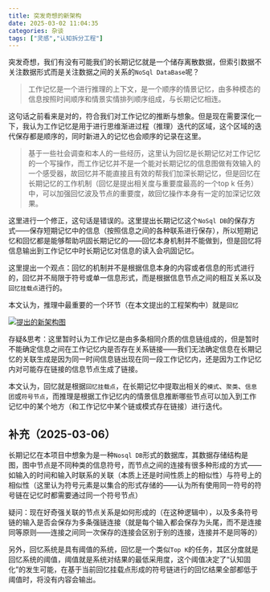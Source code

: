 ```yaml
---
title: 突发奇想的新架构
date: 2025-03-02 11:04:35
categories: 杂谈
tags: ["灵感","认知拆分工程"]
---
```


突发奇想，我们有没有可能我们的长期记忆就是一个储存离散数据，但索引数据不关注数据形式而是关注数据之间的关系的`NoSql DataBase`呢？

>工作记忆是一个进行推理的上下文，是一个顺序的情景记忆，由多种模态的信息按照时间顺序和情景实情排列顺序组成，与长期记忆相连。
>
>[](关于脑内记忆部分的工程拆分随笔)

这句话之前看来是对的，符合我们对工作记忆的推断与想象。但是现在需要深化一下，我认为工作记忆是用于进行思维渐进过程（推理）迭代的区域，这个区域的迭代保存都是顺序的，同时新进入的记忆也会顺序的记录在这里。

>基于一些社会调查和本人的一些经历，这里认为回忆是长期记忆对工作记忆的一个写操作，而工作记忆并不是一个能对长期记忆的信息图做有效输入的一个感受器，故回忆并不能直接且有效的帮我们加深长期记忆，但是回忆在长期记忆的工作机制（回忆是提出相关度与重要度最高的一个top k 任务）中，可以加强回忆波及节点的重要度，故回忆操作本身有一定的加深记忆效果。
>
>[](关于脑内记忆部分的工程拆分随笔)

这里进行一个修正，这句话是错误的。这里提出长期记忆这个`NoSql DB`的保存方式——保存短期记忆中的信息（按照信息之间的各种联系进行保存），所以短期记忆和回忆都是能够帮助巩固长期记忆的——回忆本身机制并不能做到，但是回忆将信息输出到工作记忆中时长期记忆对信息的读入会巩固记忆。

这里提出一个观点：回忆的机制并不是根据信息本身的内容或者信息的形式进行的，回忆并不局限于符号或单一信息形式，而是根据信息节点之间的相互关系以及`回忆挂载点`进行的。

本文认为，推理中最重要的一个环节（在本文提出的工程架构中）就是`回忆`

[![提出的新架构图](https://s21.ax1x.com/2025/03/02/pEGpwZt.png)](https://imgse.com/i/pEGpwZt)

存疑&思考：这里暂时认为工作记忆是由多条相同介质的信息链组成的，但是暂时不能确定信息之间在工作记忆内是否存在关系链接——我们无法确定信息在长期记忆的关联生成是因为同一时间信息链出现在同一段工作记忆内，还是因为工作记忆内对可能存在链接的信息节点生成了链接。

本文认为，回忆就是根据`回忆挂载点`，在长期记忆中提取出相关的`模式`、`聚类`、`信息团`或`符号节点`，而推理是根据工作记忆内的情景信息推断哪些节点可以加入到工作记忆中的某个地方（和工作记忆中某个链或模式存在链接）进行迭代。

## 补充（2025-03-06）

长期记忆在本项目中想象为是一种`Nosql DB`形式的数据库，其数据存储结构是图，图中节点是不同种类的信息符号，而节点之间的连接有很多种形成的方式——如输入的时间和输入时联系的关联（本质上还是时间性质上的相似性）与符号上的相似性（这里认为符号元素是以集合的形式存储的——认为所有使用同一符号的符号链在记忆时都需要通过同一个符号节点）

疑问：现在好奇强关联的节点关系是如何形成的（在这种逻辑中），以及多条符号链的输入是否会保存为多条强链连接（就是每个输入都会保存为头尾，而不是连接同等原则——连接之间同一次保存的连接会区别于别的连接，连接并不是同等的）

另外，回忆系统是具有阈值的系统，回忆是一个类似`Top K`的任务，其区分度就是回忆系统的阈值，阈值就是系统对结果的最低采用度，这个阈值决定了“认知固化”的发生可能，在基于当前回忆挂载点形成的符号链进行的回忆结果全部都低于阈值时，将没有内容会输出。

